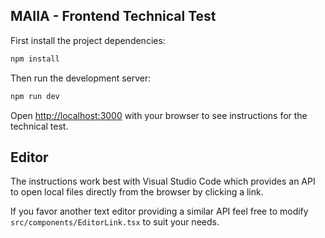 ## MAIIA - Frontend Technical Test

First install the project dependencies:

```bash
npm install
```

Then run the development server:

```bash
npm run dev
```

Open [http://localhost:3000](http://localhost:3000) with your browser to see instructions for the technical test.

## Editor

The instructions work best with Visual Studio Code which provides an API to open local files directly from the browser by clicking a link.

If you favor another text editor providing a similar API feel free to modify `src/components/EditorLink.tsx` to suit your needs.
